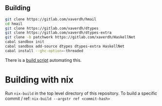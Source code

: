 
## Building

```sh
git clone https://gitlab.com/xaverdh/hmail
cd hmail
git clone https://gitlab.com/xaverdh/dtypes
git clone https://gitlab.com/xaverdh/dtypes-extra
git clone -b patchwork https://gitlab.com/xaverdh/HaskellNet
cabal sandbox init
cabal sandbox add-source dtypes dtypes-extra HaskellNet
cabal install --ghc-option=-threaded
```

There is a [build script][hmail-build-script] automating this.

# Building with nix

Run `nix-build` in the top level directory of this repository.
To build a specific commit / ref: `nix-build --argstr ref <commit-hash>`


[hmail-build-script]: https://gitlab.com/xaverdh/hmail/blob/master/build
